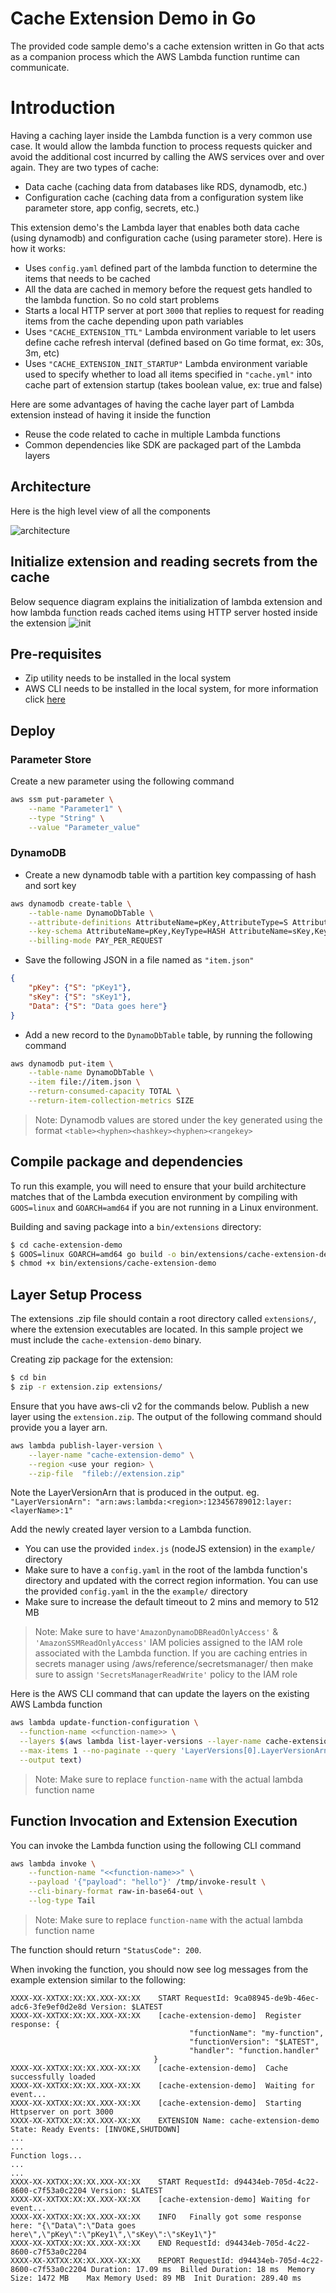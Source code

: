 # Cache Extension Demo in Go

The provided code sample demo's a cache extension written in Go that acts as a companion process which the AWS Lambda function runtime can communicate.

# Introduction
Having a caching layer inside the Lambda function is a very common use case. It would allow the lambda function to process requests quicker and avoid the additional cost incurred by calling the AWS services over and over again. They are two types of cache:
- Data cache (caching data from databases like RDS, dynamodb, etc.)
- Configuration cache (caching data from a configuration system like parameter store, app config, secrets, etc.)

This extension demo's the Lambda layer that enables both data cache (using dynamodb) and configuration cache (using parameter store).
Here is how it works:
- Uses `config.yaml` defined part of the lambda function to determine the items that needs to be cached
- All the data are cached in memory before the request gets handled to the lambda function. So no cold start problems
- Starts a local HTTP server at port `3000` that replies to request for reading items from the cache depending upon path variables
- Uses `"CACHE_EXTENSION_TTL"` Lambda environment variable to let users define cache refresh interval (defined based on Go time format, ex: 30s, 3m, etc)
- Uses `"CACHE_EXTENSION_INIT_STARTUP"` Lambda environment variable used to specify whether to load all items specified in `"cache.yml"` into cache part of extension startup (takes boolean value, ex: true and false)

Here are some advantages of having the cache layer part of Lambda extension instead of having it inside the function
- Reuse the code related to cache in multiple Lambda functions
- Common dependencies like SDK are packaged part of the Lambda layers

## Architecture
Here is the high level view of all the components

![architecture](img/architecture.svg)

## Initialize extension and reading secrets from the cache
Below sequence diagram explains the initialization of lambda extension and how lambda function
reads cached items using HTTP server hosted inside the extension
![init](img/Sequence.svg)

## Pre-requisites
- Zip utility needs to be installed in the local system
- AWS CLI needs to be installed in the local system, for more information click [here](https://docs.aws.amazon.com/cli/latest/userguide/cli-chap-install.html)

## Deploy
### Parameter Store
Create a new parameter using the following command

```bash
aws ssm put-parameter \
    --name "Parameter1" \
    --type "String" \
    --value "Parameter_value"
```

### DynamoDB
- Create a new dynamodb table with a partition key compassing of hash and sort key

```bash
aws dynamodb create-table \
    --table-name DynamoDbTable \
    --attribute-definitions AttributeName=pKey,AttributeType=S AttributeName=sKey,AttributeType=S \
    --key-schema AttributeName=pKey,KeyType=HASH AttributeName=sKey,KeyType=RANGE \
    --billing-mode PAY_PER_REQUEST
```
- Save the following JSON in a file named as `"item.json"`

```json
{
    "pKey": {"S": "pKey1"},
    "sKey": {"S": "sKey1"},
    "Data": {"S": "Data goes here"}
} 
``` 

- Add a new record to the `DynamoDbTable` table, by running the following command
```bash
aws dynamodb put-item \
    --table-name DynamoDbTable \
    --item file://item.json \
    --return-consumed-capacity TOTAL \
    --return-item-collection-metrics SIZE
```
> Note: Dynamodb values are stored under the key generated using the format `<table><hyphen><hashkey><hyphen><rangekey>`

## Compile package and dependencies
To run this example, you will need to ensure that your build architecture matches that of the Lambda execution environment by compiling with `GOOS=linux` and `GOARCH=amd64` if you are not running in a Linux environment.

Building and saving package into a `bin/extensions` directory:
```bash
$ cd cache-extension-demo
$ GOOS=linux GOARCH=amd64 go build -o bin/extensions/cache-extension-demo main.go
$ chmod +x bin/extensions/cache-extension-demo
```

## Layer Setup Process
The extensions .zip file should contain a root directory called `extensions/`, where the extension executables are located. In this sample project we must include the `cache-extension-demo` binary.

Creating zip package for the extension:
```bash
$ cd bin
$ zip -r extension.zip extensions/
```

Ensure that you have aws-cli v2 for the commands below.
Publish a new layer using the `extension.zip`. The output of the following command should provide you a layer arn.
```bash
aws lambda publish-layer-version \
    --layer-name "cache-extension-demo" \
    --region <use your region> \
    --zip-file  "fileb://extension.zip"
```
Note the LayerVersionArn that is produced in the output.
eg. `"LayerVersionArn": "arn:aws:lambda:<region>:123456789012:layer:<layerName>:1"`

Add the newly created layer version to a Lambda function.
- You can use the provided `index.js` (nodeJS extension) in the `example/` directory
- Make sure to have a `config.yaml` in the root of the lambda function's directory and updated with the correct region information. You can use the provided `config.yaml` in the the `example/` directory
- Make sure to increase the default timeout to 2 mins and memory to 512 MB

>Note: Make sure to have`'AmazonDynamoDBReadOnlyAccess'` & `'AmazonSSMReadOnlyAccess'` IAM policies assigned to the IAM role associated with the Lambda function.
> If you are caching entries in secrets manager using /aws/reference/secretsmanager/<secret> then make sure to assign `'SecretsManagerReadWrite'` policy to the IAM role

Here is the AWS CLI command that can update the layers on the existing AWS Lambda function

```bash
aws lambda update-function-configuration \
  --function-name <<function-name>> \
  --layers $(aws lambda list-layer-versions --layer-name cache-extension-demo \
  --max-items 1 --no-paginate --query 'LayerVersions[0].LayerVersionArn' \
  --output text)
```

>Note: Make sure to replace `function-name` with the actual lambda function name

## Function Invocation and Extension Execution
You can invoke the Lambda function using the following CLI command
```bash
aws lambda invoke \
    --function-name "<<function-name>>" \
    --payload '{"payload": "hello"}' /tmp/invoke-result \
    --cli-binary-format raw-in-base64-out \
    --log-type Tail
```
>Note: Make sure to replace `function-name` with the actual lambda function name

The function should return ```"StatusCode": 200```.

When invoking the function, you should now see log messages from the example extension similar to the following:
```    
XXXX-XX-XXTXX:XX:XX.XXX-XX:XX    START RequestId: 9ca08945-de9b-46ec-adc6-3fe9ef0d2e8d Version: $LATEST    
XXXX-XX-XXTXX:XX:XX.XXX-XX:XX    [cache-extension-demo]  Register response: {
                                        "functionName": "my-function",
                                        "functionVersion": "$LATEST",
                                        "handler": "function.handler"
                                }
XXXX-XX-XXTXX:XX:XX.XXX-XX:XX    [cache-extension-demo]  Cache successfully loaded
XXXX-XX-XXTXX:XX:XX.XXX-XX:XX    [cache-extension-demo]  Waiting for event...
XXXX-XX-XXTXX:XX:XX.XXX-XX:XX    [cache-extension-demo]  Starting Httpserver on port 3000
XXXX-XX-XXTXX:XX:XX.XXX-XX:XX    EXTENSION Name: cache-extension-demo State: Ready Events: [INVOKE,SHUTDOWN]        
...
...
Function logs...
...
...
XXXX-XX-XXTXX:XX:XX.XXX-XX:XX    START RequestId: d94434eb-705d-4c22-8600-c7f53a0c2204 Version: $LATEST
XXXX-XX-XXTXX:XX:XX.XXX-XX:XX    [cache-extension-demo] Waiting for event...
XXXX-XX-XXTXX:XX:XX.XXX-XX:XX    INFO	Finally got some response here: "{\"Data\":\"Data goes here\",\"pKey\":\"pKey1\",\"sKey\":\"sKey1\"}"
XXXX-XX-XXTXX:XX:XX.XXX-XX:XX    END RequestId: d94434eb-705d-4c22-8600-c7f53a0c2204
XXXX-XX-XXTXX:XX:XX.XXX-XX:XX    REPORT RequestId: d94434eb-705d-4c22-8600-c7f53a0c2204	Duration: 17.09 ms	Billed Duration: 18 ms	Memory Size: 1472 MB	Max Memory Used: 89 MB	Init Duration: 289.40 ms	
```